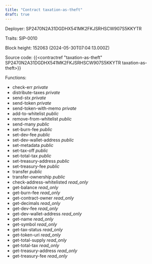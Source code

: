 ```yaml
---
title: "Contract taxation-as-theft"
draft: true
---
```

Deployer: SP2470N2A31DGDHX541MK2FKJSRHSCW907S5KKYTR

Traits:
 SIP-0010



Block height: 152063 (2024-05-30T07:04:13.000Z)

Source code: {{<contractref "taxation-as-theft" SP2470N2A31DGDHX541MK2FKJSRHSCW907S5KKYTR taxation-as-theft>}}

Functions:

* check-err _private_
* distribute-taxes _private_
* send-stx _private_
* send-token _private_
* send-token-with-memo _private_
* add-to-whitelist _public_
* remove-from-whitelist _public_
* send-many _public_
* set-burn-fee _public_
* set-dev-fee _public_
* set-dev-wallet-address _public_
* set-metadata _public_
* set-tax-off _public_
* set-total-tax _public_
* set-treasury-address _public_
* set-treasury-fee _public_
* transfer _public_
* transfer-ownership _public_
* check-address-whitelisted _read_only_
* get-balance _read_only_
* get-burn-fee _read_only_
* get-contract-owner _read_only_
* get-decimals _read_only_
* get-dev-fee _read_only_
* get-dev-wallet-address _read_only_
* get-name _read_only_
* get-symbol _read_only_
* get-tax-status _read_only_
* get-token-uri _read_only_
* get-total-supply _read_only_
* get-total-tax _read_only_
* get-treasury-address _read_only_
* get-treasury-fee _read_only_
